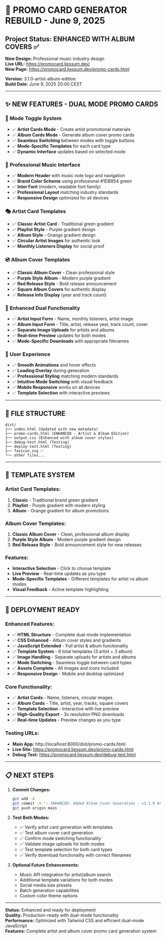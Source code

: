 # 🚀 PROMO CARD GENERATOR REBUILD - June 9, 2025

## Project Status: ENHANCED WITH ALBUM COVERS ✅

**New Design:** Professional music industry design  
**Live URL:** https://promocard.liessum.dev/  
**New Page:** https://promocard.liessum.dev/promo-cards.html

**Version:** 3.1.0-artist-album-edition  
**Build Date:** June 9, 2025 20:00 CEST  

---

## ✨ NEW FEATURES - DUAL MODE PROMO CARDS

### 🎯 **Mode Toggle System**
- ✅ **Artist Cards Mode** - Create artist promotional materials
- ✅ **Album Cards Mode** - Generate album cover promo cards
- ✅ **Seamless Switching** between modes with toggle buttons
- ✅ **Mode-Specific Templates** for each card type
- ✅ **Dynamic Interface** updates based on selected mode

### 🎨 **Professional Music Interface**
- ✅ **Modern Header** with music note logo and navigation
- ✅ **Brand Color Scheme** using professional #1DB954 green
- ✅ **Inter Font** (modern, readable font family)
- ✅ **Professional Layout** matching industry standards
- ✅ **Responsive Design** optimized for all devices

### 🎭 **Artist Card Templates**
- ✅ **Classic Artist Card** - Traditional green gradient
- ✅ **Playlist Style** - Purple gradient design  
- ✅ **Album Style** - Orange gradient design
- ✅ **Circular Artist Images** for authentic look
- ✅ **Monthly Listeners Display** for social proof

### 💿 **Album Cover Templates**
- ✅ **Classic Album Cover** - Clean professional style
- ✅ **Purple Style Album** - Modern purple gradient
- ✅ **Red Release Style** - Bold release announcement
- ✅ **Square Album Covers** for authentic display
- ✅ **Release Info Display** (year and track count)

### 🔧 **Enhanced Dual Functionality**
- ✅ **Artist Input Form** - Name, monthly listeners, artist image
- ✅ **Album Input Form** - Title, artist, release year, track count, cover
- ✅ **Separate Image Uploads** for artists and albums
- ✅ **Real-time Preview** updates for both modes
- ✅ **Mode-Specific Downloads** with appropriate filenames

### 🎯 **User Experience**
- ✅ **Smooth Animations** and hover effects
- ✅ **Loading Overlay** during generation
- ✅ **Professional Styling** matching modern standards
- ✅ **Intuitive Mode Switching** with visual feedback
- ✅ **Mobile Responsive** works on all devices
- ✅ **Template Selection** with interactive previews

---

## 📁 FILE STRUCTURE

```
dist/
├── index.html (Updated with new metadata)
├── promo-cards.html (ENHANCED - Artist & Album Edition)
├── output.css (Enhanced with album cover styles)
├── debug-test.html (Testing)
├── deploy-test.html (Testing)
├── favicon.svg ✅
└── other files...
```

---

## 🎨 TEMPLATE SYSTEM

### Artist Card Templates:
1. **Classic** - Traditional brand green gradient
2. **Playlist** - Purple gradient with modern styling
3. **Album** - Orange gradient for album promotions

### Album Cover Templates:
1. **Classic Album Cover** - Clean, professional album display
2. **Purple Style Album** - Modern purple gradient design
3. **Red Release Style** - Bold announcement style for new releases

### Features:
- **Interactive Selection** - Click to choose template
- **Live Preview** - Real-time updates as you type
- **Mode-Specific Templates** - Different templates for artist vs album modes
- **Visual Feedback** - Active template highlighting

---

## 🚀 DEPLOYMENT READY

### Enhanced Features:
- ✅ **HTML Structure** - Complete dual-mode implementation
- ✅ **CSS Enhanced** - Album cover styles and gradients
- ✅ **JavaScript Extended** - Full artist & album functionality
- ✅ **Template System** - 6 total templates (3 artist + 3 album)
- ✅ **Image Handling** - Separate uploads for artists and albums
- ✅ **Mode Switching** - Seamless toggle between card types
- ✅ **Assets Complete** - All images and icons included
- ✅ **Responsive Design** - Mobile and desktop optimized

### Core Functionality:
- ✅ **Artist Cards** - Name, listeners, circular images
- ✅ **Album Cards** - Title, artist, year, tracks, square covers
- ✅ **Template Selection** - Interactive with live preview
- ✅ **High-Quality Export** - 3x resolution PNG downloads
- ✅ **Real-time Updates** - Preview changes as you type

### Testing URLs:
- **Main App:** http://localhost:8000/dist/promo-cards.html
- **Live Site:** https://promocard.liessum.dev/promo-cards.html
- **Debug Test:** https://promocard.liessum.dev/debug-test.html

---

## 📋 NEXT STEPS

1. **Commit Changes:**
   ```bash
   git add -A
   git commit -m "✨ ENHANCED: Added Album Cover Generation - v3.1.0 Artist & Album Edition"
   git push origin main
   ```

2. **Test Both Modes:**
   - ✅ Verify artist card generation with templates
   - ✅ Test album cover card generation
   - ✅ Confirm mode switching functionality
   - ✅ Validate image uploads for both modes
   - ✅ Test template selection for both card types
   - ✅ Verify download functionality with correct filenames

3. **Optional Future Enhancements:**
   - Music API integration for artist/album search
   - Additional template variations for both modes
   - Social media size presets
   - Batch generation capabilities
   - Custom color theme options

---

**Status:** Enhanced and ready for deployment  
**Quality:** Production-ready with dual-mode functionality  
**Performance:** Optimized with Tailwind CSS and efficient dual-mode JavaScript  
**Features:** Complete artist and album cover promo card generation system
